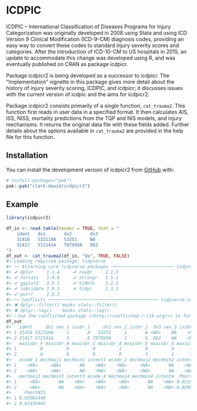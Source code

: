 
<!-- README.md is generated from README.Rmd. Please edit that file -->

# ICDPIC

ICDPIC – International Classification of Diseases Programs for Injury
Categorization was originally developed in 2008 using Stata and using
ICD Version 9 Clinical Modification (ICD-9-CM) diagnosis codes,
providing an easy way to convert these codes to standard injury severity
scores and categories. After the introduction of ICD-10-CM to US
hospitals in 2015, an update to accommodate this change was developed
using R, and was eventually published on CRAN as package icdpicr.

Package icdpicr2 is being developed as a successor to icdpicr. The
“Implementation” vignette in this package gives more detail about the
history of injury severity scoring, ICDPIC, and icdpicr; it discusses
issues with the current version of icdpic and the aims for icdpicr2.

Package icdpicr2 consists primarily of a single function, `cat_trauma2`.
This function first reads in user data in a specified format. It then
calculates AIS, ISS, NISS, mortality predictions from the TQP and NIS
models, and injury mechanisms. It returns the original data file with
these fields added. Further details about the options available in
`cat_trauma2` are provided in the help file for this function.

## Installation

You can install the development version of icdpicr2 from
[GitHub](https://github.com/) with:

``` r
# install.packages("pak")
pak::pak("clark-david/icdpicr2")
```

## Example

``` r
library(icdpicr2)

df_in <- read.table(header = TRUE, text = "
    ident   dx1       dx2       dx3
    31416   S32110A   S3251     NA
    31417   S72141A   T07XXXA   D62 
")
df_out <- cat_trauma2(df_in, "dx", TRUE, FALSE)
#> Loading required package: tidyverse
#> ── Attaching core tidyverse packages ──────────────────────── tidyverse 2.0.0 ──
#> ✔ dplyr     1.1.4     ✔ readr     2.1.5
#> ✔ forcats   1.0.0     ✔ stringr   1.5.1
#> ✔ ggplot2   3.5.1     ✔ tibble    3.2.1
#> ✔ lubridate 1.9.3     ✔ tidyr     1.3.1
#> ✔ purrr     1.0.2     
#> ── Conflicts ────────────────────────────────────────── tidyverse_conflicts() ──
#> ✖ dplyr::filter() masks stats::filter()
#> ✖ dplyr::lag()    masks stats::lag()
#> ℹ Use the conflicted package (<http://conflicted.r-lib.org/>) to force all conflicts to become errors
df_out
#>   ident     dx1 sev_1 issbr_1     dx2 sev_2 issbr_2  dx3 sev_3 issbr_3
#> 1 31416 S32110A     1       A   S3251     1       A <NA>    NA    <NA>
#> 2 31417 S72141A     3       E T07XXXA     1       G  D62    NA    <NA>
#>   mxaisbr_F mxaisbr_H mxaisbr_C mxaisbr_A mxaisbr_E mxaisbr_G maxais riss niss
#> 1         0         0         0         1         0         0      1    1    2
#> 2         0         0         0         0         3         1      3   10   10
#>   ecode_1 mechmaj1 mechmin1 intent1 ecode_2 mechmaj2 mechmin2 intent2 ecode_3
#> 1    <NA>     <NA>       NA    <NA>    <NA>     <NA>       NA    <NA>    <NA>
#> 2    <NA>     <NA>       NA    <NA>    <NA>     <NA>       NA    <NA>    <NA>
#>   mechmaj3 mechmin3 intent3 ecode_4 mechmaj4 mechmin4 intent4  PmortTQIP
#> 1     <NA>       NA    <NA>    <NA>     <NA>       NA    <NA> 0.01167072
#> 2     <NA>       NA    <NA>    <NA>     <NA>       NA    <NA> 0.02082725
#>     PmortNIS
#> 1 0.02081440
#> 2 0.01430465
```
